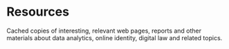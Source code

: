 # Resources
Cached copies of interesting, relevant web pages, reports and other materials about data analytics, online identity, digital law and related topics.
